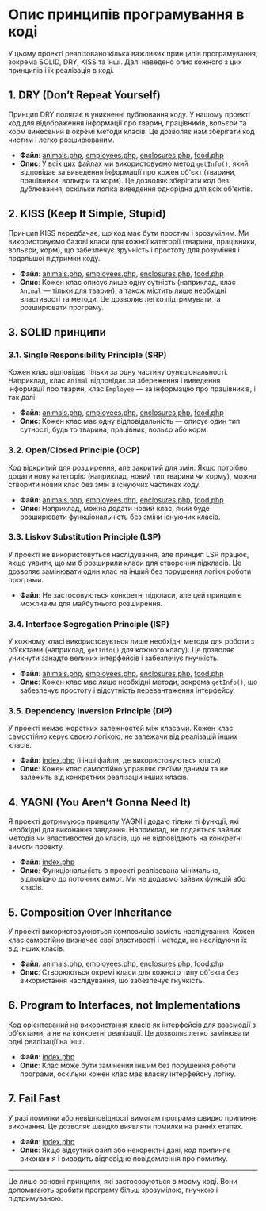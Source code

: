 # Опис принципів програмування в коді

У цьому проекті реалізовано кілька важливих принципів програмування, зокрема SOLID, DRY, KISS та інші. Далі наведено опис кожного з цих принципів і їх реалізація в коді.

## 1. DRY (Don’t Repeat Yourself)

Принцип DRY полягає в уникненні дублювання коду. У нашому проекті код для відображення інформації про тварин, працівників, вольєри та корм винесений в окремі методи класів. Це дозволяє нам зберігати код чистим і легко розширюваним.

- **Файл**: [animals.php](./animals.php), [employees.php](./employees.php), [enclosures.php](./enclosures.php), [food.php](./food.php)
- **Опис**: У всіх цих файлах ми використовуємо метод `getInfo()`, який відповідає за виведення інформації про кожен об'єкт (тварини, працівники, вольєри та корм). Це дозволяє зберігати код без дублювання, оскільки логіка виведення однорідна для всіх об'єктів.

## 2. KISS (Keep It Simple, Stupid)

Принцип KISS передбачає, що код має бути простим і зрозумілим. Ми використовуємо базові класи для кожної категорії (тварини, працівники, вольєри, корм), що забезпечує зручність і простоту для розуміння і подальшої підтримки коду.

- **Файл**: [animals.php](./animals.php), [employees.php](./employees.php), [enclosures.php](./enclosures.php), [food.php](./food.php)
- **Опис**: Кожен клас описує лише одну сутність (наприклад, клас `Animal` — тільки для тварин), а також містить лише необхідні властивості та методи. Це дозволяє легко підтримувати та розширювати програму.

## 3. SOLID принципи

### 3.1. Single Responsibility Principle (SRP)

Кожен клас відповідає тільки за одну частину функціональності. Наприклад, клас `Animal` відповідає за збереження і виведення інформації про тварин, клас `Employee` — за інформацію про працівників, і так далі.

- **Файл**: [animals.php](./animals.php), [employees.php](./employees.php), [enclosures.php](./enclosures.php), [food.php](./food.php)
- **Опис**: Кожен клас має одну відповідальність — описує один тип сутності, будь то тварина, працівник, вольєр або корм.

### 3.2. Open/Closed Principle (OCP)

Код відкритий для розширення, але закритий для змін. Якщо потрібно додати нову категорію (наприклад, новий тип тварини чи корму), можна створити новий клас без змін в існуючих частинах коду.

- **Файл**: [animals.php](./animals.php), [employees.php](./employees.php), [enclosures.php](./enclosures.php), [food.php](./food.php)
- **Опис**: Наприклад, можна додати новий клас, який буде розширювати функціональність без зміни існуючих класів.

### 3.3. Liskov Substitution Principle (LSP)

У проекті не використовуться наслідування, але принцип LSP працює, якщо уявити, що ми б розширили класи для створення підкласів. Це дозволяє замінювати один клас на інший без порушення логіки роботи програми.

- **Файл**: Не застосовуються конкретні підкласи, але цей принцип є можливим для майбутнього розширення.

### 3.4. Interface Segregation Principle (ISP)

У кожному класі використовується лише необхідні методи для роботи з об'єктами (наприклад, `getInfo()` для кожного класу). Це дозволяє уникнути занадто великих інтерфейсів і забезпечує гнучкість.

- **Файл**: [animals.php](./animals.php), [employees.php](./employees.php), [enclosures.php](./enclosures.php), [food.php](./food.php)
- **Опис**: Кожен клас має лише необхідні методи, зокрема `getInfo()`, що забезпечує простоту і відсутність перевантаження інтерфейсу.

### 3.5. Dependency Inversion Principle (DIP)

У проекті немає жорстких залежностей між класами. Кожен клас самостійно керує своєю логікою, не залежачи від реалізацій інших класів.

- **Файл**: [index.php](./index.php) (і інші файли, де використовуються класи)
- **Опис**: Кожен клас самостійно управляє своїми даними та не залежить від конкретних реалізацій інших класів.

## 4. YAGNI (You Aren’t Gonna Need It)

Я проекті дотримуюсь принципу YAGNI і додаю тільки ті функції, які необхідні для виконання завдання. Наприклад, не додається зайвих методів чи властивостей до класів, що не відповідають на конкретні вимоги проекту.

- **Файл**: [index.php](./index.php)
- **Опис**: Функціональність в проекті реалізована мінімально, відповідно до поточних вимог. Ми не додаємо зайвих функцій або класів.

## 5. Composition Over Inheritance

У проекті використовуюються композицію замість наслідування. Кожен клас самостійно визначає свої властивості і методи, не наслідуючи їх від інших класів.

- **Файл**: [animals.php](./animals.php), [employees.php](./employees.php), [enclosures.php](./enclosures.php), [food.php](./food.php)
- **Опис**: Створюються окремі класи для кожного типу об'єкта без використання наслідування, що забезпечує гнучкість.

## 6. Program to Interfaces, not Implementations

Код орієнтований на використання класів як інтерфейсів для взаємодії з об'єктами, а не на конкретні реалізації. Це дозволяє легко замінювати одні реалізації на інші.

- **Файл**: [index.php](./index.php)
- **Опис**: Клас може бути замінений іншим без порушення роботи програми, оскільки кожен клас має власну інтерфейсну логіку.

## 7. Fail Fast

У разі помилки або невідповідності вимогам програма швидко припиняє виконання. Це дозволяє швидко виявляти помилки на ранніх етапах.

- **Файл**: [index.php](./index.php)
- **Опис**: Якщо відсутній файл або некоректні дані, код припиняє виконання і виводить відповідне повідомлення про помилку.

---

Це лише основні принципи, які застосовуються в моєму коді. Вони допомагають зробити програму більш зрозумілою, гнучкою і підтримуваною.
